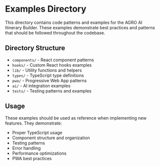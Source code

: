 # Examples Directory

This directory contains code patterns and examples for the AGRO AI Itinerary Builder. These examples demonstrate best practices and patterns that should be followed throughout the codebase.

## Directory Structure

- `components/` - React component patterns
- `hooks/` - Custom React hooks examples
- `lib/` - Utility functions and helpers
- `types/` - TypeScript type definitions
- `pwa/` - Progressive Web App patterns
- `ai/` - AI integration examples
- `tests/` - Testing patterns and examples

## Usage

These examples should be used as reference when implementing new features. They demonstrate:
- Proper TypeScript usage
- Component structure and organization
- Testing patterns
- Error handling
- Performance optimizations
- PWA best practices